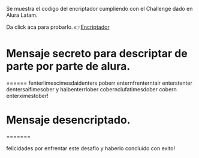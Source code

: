 Se muestra el codigo del encriptador cumpliendo con el Challenge dado en Alura Latam.

Da click áca para probarlo. 👉[Encriptador](https://kerizr.github.io/Encriptador_de_texto/)


# Mensaje secreto para descriptar de parte por parte de alura. 
======
fenterlimescimesdaidenters poberr enternfrenterntair enterstenter dentersaifimesober y haibenterrlober cobernclufatimesdober cobern enterximestober!

# Mensaje desencriptado. 
=======

felicidades por enfrentar este desafio y haberlo concluido con exito!
